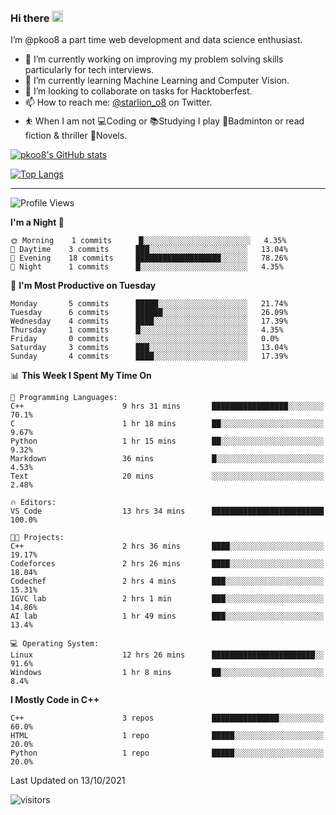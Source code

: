 ### Hi there <img src="https://media.giphy.com/media/hvRJCLFzcasrR4ia7z/giphy.gif" width="18">

 I’m @pkoo8 a part time web development and data science enthusiast. 
 
 
 - 🔭 I’m currently working on improving my problem solving skills particularly for tech interviews.
- 🌱 I’m currently learning Machine Learning and Computer Vision.
- 👯 I’m looking to collaborate on tasks for Hacktoberfest.
- 📫 How to reach me: [@starlion_o8](https://twitter.com/starlion_o8) on Twitter.
- ⛹️ When I am not 💻Coding or 📚Studying I play 🏸Badminton or read fiction & thriller 📖Novels.


[![pkoo8's GitHub stats](https://github-readme-stats.vercel.app/api?username=pkoo8&show_icons=true)](https://github.com/pkoo8)

[![Top Langs](https://github-readme-stats.vercel.app/api/top-langs/?username=pkoo8&langs_count=8&layout=compact)](https://github.com/pkoo8)

<hr>

<!--START_SECTION:waka-->
![Profile Views](http://img.shields.io/badge/Profile%20Views-59-blue)

**I'm a Night 🦉** 

```text
🌞 Morning    1 commits      █░░░░░░░░░░░░░░░░░░░░░░░░   4.35% 
🌆 Daytime    3 commits      ███░░░░░░░░░░░░░░░░░░░░░░   13.04% 
🌃 Evening    18 commits     ███████████████████░░░░░░   78.26% 
🌙 Night      1 commits      █░░░░░░░░░░░░░░░░░░░░░░░░   4.35%

```
📅 **I'm Most Productive on Tuesday** 

```text
Monday       5 commits      █████░░░░░░░░░░░░░░░░░░░░   21.74% 
Tuesday      6 commits      ██████░░░░░░░░░░░░░░░░░░░   26.09% 
Wednesday    4 commits      ████░░░░░░░░░░░░░░░░░░░░░   17.39% 
Thursday     1 commits      █░░░░░░░░░░░░░░░░░░░░░░░░   4.35% 
Friday       0 commits      ░░░░░░░░░░░░░░░░░░░░░░░░░   0.0% 
Saturday     3 commits      ███░░░░░░░░░░░░░░░░░░░░░░   13.04% 
Sunday       4 commits      ████░░░░░░░░░░░░░░░░░░░░░   17.39%

```


📊 **This Week I Spent My Time On** 

```text
💬 Programming Languages: 
C++                      9 hrs 31 mins       █████████████████░░░░░░░░   70.1% 
C                        1 hr 18 mins        ██░░░░░░░░░░░░░░░░░░░░░░░   9.67% 
Python                   1 hr 15 mins        ██░░░░░░░░░░░░░░░░░░░░░░░   9.32% 
Markdown                 36 mins             █░░░░░░░░░░░░░░░░░░░░░░░░   4.53% 
Text                     20 mins             ░░░░░░░░░░░░░░░░░░░░░░░░░   2.48%

🔥 Editors: 
VS Code                  13 hrs 34 mins      █████████████████████████   100.0%

🐱‍💻 Projects: 
C++                      2 hrs 36 mins       ████░░░░░░░░░░░░░░░░░░░░░   19.17% 
Codeforces               2 hrs 26 mins       ████░░░░░░░░░░░░░░░░░░░░░   18.04% 
Codechef                 2 hrs 4 mins        ███░░░░░░░░░░░░░░░░░░░░░░   15.31% 
IGVC lab                 2 hrs 1 min         ███░░░░░░░░░░░░░░░░░░░░░░   14.86% 
AI lab                   1 hr 49 mins        ███░░░░░░░░░░░░░░░░░░░░░░   13.4%

💻 Operating System: 
Linux                    12 hrs 26 mins      ███████████████████████░░   91.6% 
Windows                  1 hr 8 mins         ██░░░░░░░░░░░░░░░░░░░░░░░   8.4%

```

**I Mostly Code in C++** 

```text
C++                      3 repos             ███████████████░░░░░░░░░░   60.0% 
HTML                     1 repo              █████░░░░░░░░░░░░░░░░░░░░   20.0% 
Python                   1 repo              █████░░░░░░░░░░░░░░░░░░░░   20.0%

```



 Last Updated on 13/10/2021
<!--END_SECTION:waka-->

![visitors](https://visitor-badge.laobi.icu/badge?page_id=pkoo8.pkoo8)

<!---
pkoo8/pkoo8 is a ✨ special ✨ repository because its `README.md` (this file) appears on your GitHub profile.
You can click the Preview link to take a look at your changes.
--->
